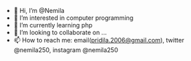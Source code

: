 - 👋 Hi, I’m @Nemila
- 👀 I’m interested in computer programming
- 🌱 I’m currently learning php
- 💞️ I’m looking to collaborate on ...
- 📫 How to reach me: email(pridila.2006@gmail.com), twitter @nemila250, instagram @nemila250

<!---
Nemila/Nemila is a ✨ special ✨ repository because its `README.md` (this file) appears on your GitHub profile.
You can click the Preview link to take a look at your changes.
--->
